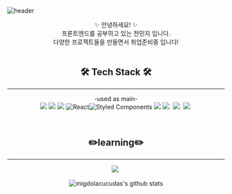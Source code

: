 ![header](https://capsule-render.vercel.app/api?type=Waving&color=auto&height=300&section=header&text=Hello&desc=minji's%20github%20profile&descAlign=70&descAlignY=65&fontSize=90)

<div align="center">
✨ 안녕하세요! ✨<br>
프론트엔드를 공부하고 있는 전민지 입니다.<br>
다양한 프로젝트들을 만들면서 취업준비중 입니다!

<br>

<br>

## 🛠 Tech Stack 🛠<br>
---

-used as main- <br>
<img src="https://img.shields.io/badge/html5-E34F26?style=for-the-badge&logo=html5&logoColor=white"> <img src="https://img.shields.io/badge/css-1572B6?style=for-the-badge&logo=css3&logoColor=white">
<img src="https://img.shields.io/badge/JavaScript-F7DF1E?style=for-the-badge&logo=JavaScript&logoColor=black"/>
![React](https://img.shields.io/badge/react-%2320232a.svg?style=for-the-badge&logo=react&logoColor=%2361DAFB)![Styled Components](https://img.shields.io/badge/styled--components-DB7093?style=for-the-badge&logo=styled-components&logoColor=white)
<img src="https://img.shields.io/badge/Redux Toolkit-764ABC?style=for-the-badge&logo=Redux&logoColor=white"/>
<img src="https://img.shields.io/badge/Amazon S3-569A31?style=for-the-badge&logo=Amazon S3&logoColor=white"/>&nbsp;
<img src="https://img.shields.io/badge/Amazon CloudFront-232F3E?style=for-the-badge&logo=Amazon AWS&logoColor=white"/>&nbsp;
<img src="https://img.shields.io/badge/jQuery-361DAFB?style=for-the-badge&logo=jQuery&logoColor=white"/>&nbsp;

<!-- -used at least once-
react-query Aws cloudfront
<img src="https://img.shields.io/badge/GitHub Actions-2088FF?style=for-the-badge&logo=GitHub Actions&logoColor=white"/><img src="https://img.shields.io/badge/jQuery-2088FF?style=for-the-badge&logo=jQuery&logoColor=white"/>
<img src="https://img.shields.io/badge/react-Query-2088FF?style=for-the-badge&logo=react-query&logoColor=white"/>
 -->

<br>

## ✏️learning✏️<br>
---

<img src="https://img.shields.io/badge/typescript-569A31?style=for-the-badge&logo=typescript&logoColor=white"/>&nbsp;


![migdolacucudas's github stats](https://github-readme-stats.vercel.app/api?username=mingdolacucudas&show_icons=true)

</div>

